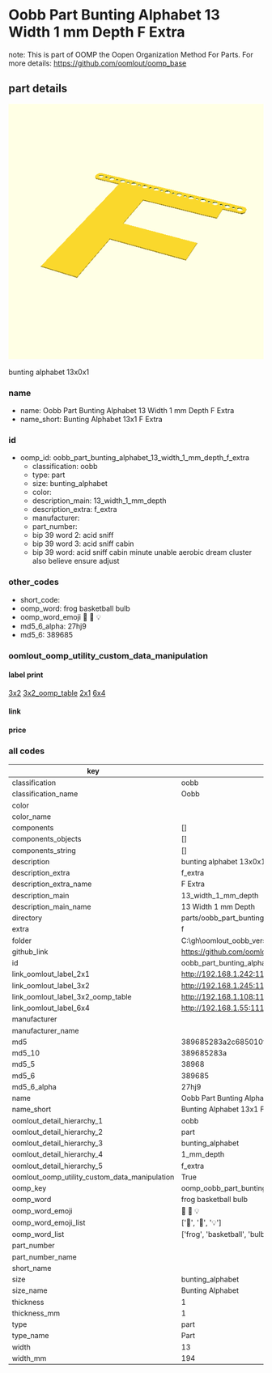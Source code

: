 # Oobb Part Bunting Alphabet 13 Width 1 mm Depth F Extra  

note: This is part of OOMP the Oopen Organization Method For Parts. For more details: https://github.com/oomlout/oomp_base

##  part details
  

[![](3dpr.png)](3dpr.png)

bunting alphabet 13x0x1



### name
* name: Oobb Part Bunting Alphabet 13 Width 1 mm Depth F Extra
* name_short: Bunting Alphabet 13x1 F Extra
### id
* oomp_id: oobb_part_bunting_alphabet_13_width_1_mm_depth_f_extra
  * classification: oobb
  * type: part
  * size: bunting_alphabet
  * color: 
  * description_main: 13_width_1_mm_depth
  * description_extra: f_extra
  * manufacturer: 
  * part_number: 
  * bip 39 word 2: acid sniff
  * bip 39 word 3: acid sniff cabin
  * bip 39 word: acid sniff cabin minute unable aerobic dream cluster also believe ensure adjust

### other_codes
* short_code: 
* oomp_word: frog basketball bulb
* oomp_word_emoji :frog: :basketball: :bulb:
* md5_6_alpha: 27hj9
* md5_6: 389685






### oomlout_oomp_utility_custom_data_manipulation
#### label print
[3x2](http://192.168.1.245:1112/?label=oomp%2027hj9)
[3x2_oomp_table](http://192.168.1.108:1112/?label=oomp%2027hj9)
[2x1](http://192.168.1.242:1112/?label=oomp%2027hj9)
[6x4](http://192.168.1.55:1112/?label=oomp%2027hj9)    

#### link

                              

#### price







### all codes 
| key | value |  
| --- | --- |  
| classification | oobb |  
| classification_name | Oobb |  
| color |  |  
| color_name |  |  
| components | [] |  
| components_objects | [] |  
| components_string | [] |  
| description | bunting alphabet 13x0x1 |  
| description_extra | f_extra |  
| description_extra_name | F Extra |  
| description_main | 13_width_1_mm_depth |  
| description_main_name | 13 Width 1 mm Depth |  
| directory | parts/oobb_part_bunting_alphabet_13_width_1_mm_depth_f_extra |  
| extra | f |  
| folder | C:\gh\oomlout_oobb_version_4_generated_parts\things\oobb_part_bunting_alphabet_13_width_1_mm_depth_f_extra |  
| github_link | https://github.com/oomlout/oomlout_oomp_part_src/tree/main/parts/oobb_part_bunting_alphabet_13_width_1_mm_depth_f_extra |  
| id | oobb_part_bunting_alphabet_13_width_1_mm_depth_f_extra |  
| link_oomlout_label_2x1 | http://192.168.1.242:1112/?label=oomp%2027hj9 |  
| link_oomlout_label_3x2 | http://192.168.1.245:1112/?label=oomp%2027hj9 |  
| link_oomlout_label_3x2_oomp_table | http://192.168.1.108:1112/?label=oomp%2027hj9 |  
| link_oomlout_label_6x4 | http://192.168.1.55:1112/?label=oomp%2027hj9 |  
| manufacturer |  |  
| manufacturer_name |  |  
| md5 | 389685283a2c685010f628d43fb3580f |  
| md5_10 | 389685283a |  
| md5_5 | 38968 |  
| md5_6 | 389685 |  
| md5_6_alpha | 27hj9 |  
| name | Oobb Part Bunting Alphabet 13 Width 1 mm Depth F Extra |  
| name_short | Bunting Alphabet 13x1 F Extra |  
| oomlout_detail_hierarchy_1 | oobb |  
| oomlout_detail_hierarchy_2 | part |  
| oomlout_detail_hierarchy_3 | bunting_alphabet |  
| oomlout_detail_hierarchy_4 | 1_mm_depth |  
| oomlout_detail_hierarchy_5 | f_extra |  
| oomlout_oomp_utility_custom_data_manipulation | True |  
| oomp_key | oomp_oobb_part_bunting_alphabet_13_width_1_mm_depth_f_extra |  
| oomp_word | frog basketball bulb |  
| oomp_word_emoji | :frog: :basketball: :bulb: |  
| oomp_word_emoji_list | [':frog:', ':basketball:', ':bulb:'] |  
| oomp_word_list | ['frog', 'basketball', 'bulb'] |  
| part_number |  |  
| part_number_name |  |  
| short_name |  |  
| size | bunting_alphabet |  
| size_name | Bunting Alphabet |  
| thickness | 1 |  
| thickness_mm | 1 |  
| type | part |  
| type_name | Part |  
| width | 13 |  
| width_mm | 194 |  
